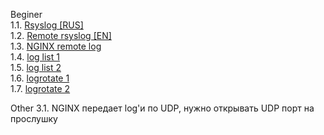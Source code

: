Beginer    
1.1. [Rsyslog [RUS]](https://sites.google.com/site/kfgnb0101/home/Doc/syslog/rsyslog?tmpl=%2Fsystem%2Fapp%2Ftemplates%2Fprint%2F&showPrintDialog=1)  
1.2. [Remote rsyslog [EN]](https://www.tecmint.com/install-rsyslog-centralized-logging-in-centos-ubuntu/)  
1.3. [NGINX remote log](https://suzf.net/post/1409)  
1.4. [log list 1](https://losst.ru/nastrojka-rsyslog-v-linux#%D0%9A%D0%B0%D0%BA_%D0%BF%D1%80%D0%BE%D0%B8%D1%81%D1%85%D0%BE%D0%B4%D0%B8%D1%82_%D0%BB%D0%BE%D0%B3%D0%B8%D1%80%D0%BE%D0%B2%D0%B0%D0%BD%D0%B8%D0%B5?)  
1.5. [log list 2](https://www.8host.com/blog/chtenie-i-nastrojka-logov-linux-v-ubuntu-i-centos/)  
1.6. [logrotate 1](https://losst.ru/nastrojka-logrotate#%D0%9A%D0%B0%D0%BA_%D1%80%D0%B0%D0%B1%D0%BE%D1%82%D0%B0%D0%B5%D1%82_Logrotate?)    
1.7. [logrotate 2](https://www.dmosk.ru/miniinstruktions.php?mini=logrotate-linux)  

Other
3.1. NGINX передает log'и по UDP, нужно открывать UDP порт на прослушку  
